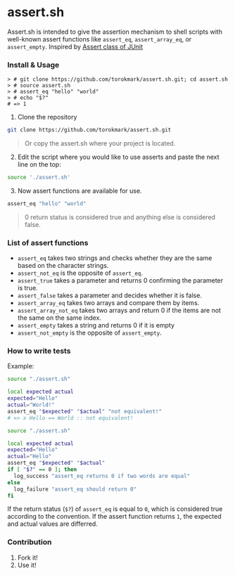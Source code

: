 # assert.sh

Assert.sh is intended to give the assertion mechanism to shell scripts with well-known assert functions like `assert_eq`, `assert_array_eq`, or `assert_empty`.
Inspired by [Assert class of JUnit](http://junit.sourceforge.net/javadoc/org/junit/Assert.html)

### Install & Usage

```
> # git clone https://github.com/torokmark/assert.sh.git; cd assert.sh
> # source assert.sh
> # assert_eq "hello" "world"
> # echo "$?"
# => 1
```

1. Clone the repository

```sh
git clone https://github.com/torokmark/assert.sh.git
```

> Or copy the assert.sh where your project is located.

2. Edit the script where you would like to use asserts and paste the next line on the top:

```sh
source './assert.sh'
```

3. Now assert functions are available for use.

```sh
assert_eq "hello" "world"
```
> 0 return status is considered true and anything else is considered false.


### List of assert functions

* `assert_eq` takes two strings and checks whether they are the same based on the character strings.
* `assert_not_eq` is the opposite of `assert_eq`.
* `assert_true` takes a parameter and returns 0 confirming the parameter is true.
* `assert_false` takes a parameter and decides whether it is false.
* `assert_array_eq` takes two arrays and compare them by items.
* `assert_array_not_eq` takes two arrays and return 0 if the items are not the same on the same index.
* `assert_empty` takes a string and returns 0 if it is empty
* `assert_not_empty` is the opposite of `assert_empty`.

### How to write tests

Example:

```sh
source "./assert.sh"

local expected actual
expected="Hello"
actual="World!"
assert_eq "$expected" "$actual" "not equivalent!"
# => x Hello == World :: not equivalent! 
```


```sh
source "./assert.sh"

local expected actual
expected="Hello"
actual="Hello"
assert_eq "$expected" "$actual"
if [ "$?" == 0 ]; then
  log_success "assert_eq returns 0 if two words are equal"
else
  log_failure "assert_eq should return 0"
fi
```

If the return status (`$?`) of `assert_eq` is equal to `0`, which is considered true according to the convention.
If the assert function returns `1`, the expected and actual values are differred.

### Contribution

1. Fork it!
2. Use it!


